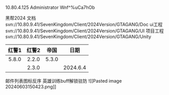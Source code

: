 10.80.4.125
Administrator
Wnf^%uCa7hOb

黑帮2024
文档
svn://10.80.9.41/SevenKingdom/Client/2024Version/GTAGANG/Doc
ui工程
svn://10.80.9.41/SevenKingdom/Client/2024Version/GTAGANG/UI
项目工程
svn://10.80.9.41/SevenKingdom/Client/2024Version/GTAGANG/Unity

|  红警1  |  红警2  |  帝国   |    日期    |
| :---: | :---: | :---: | :------: |
| 5.8.0 | 2.2.0 | 5.3.0 |          |
|       | 2.3.0 |       | 2024.6.4 |



邮件列表图标反序
英雄训练buff解锁驻防
![[Pasted image 20240603150423.png]]

